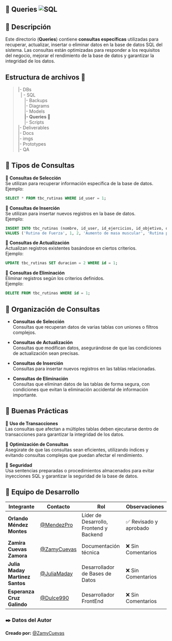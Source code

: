 ## 📁 Queries ![SQL](https://img.shields.io/badge/SQL-%234ea94b.svg?style=for-the-badge&logo=sqlite&logoColor=white)

## 📌 Descripción  
Este directorio (**Queries**) contiene **consultas específicas** utilizadas para recuperar, actualizar, insertar o eliminar datos en la base de datos SQL del sistema. Las consultas están optimizadas para responder a los requisitos del negocio, mejorar el rendimiento de la base de datos y garantizar la integridad de los datos.

## Estructura de archivos 📂

>|- DBs<br>
>&nbsp;&nbsp;| - SQL<br>
>&nbsp;&nbsp; &nbsp;&nbsp;|- Backups<br>
>&nbsp;&nbsp; &nbsp;&nbsp;|- Diagrams<br>
>&nbsp;&nbsp; &nbsp;&nbsp;|- Models<br>
>&nbsp;&nbsp; &nbsp;&nbsp;**|- Queries 📂**<br>
>&nbsp;&nbsp; &nbsp;&nbsp;|- Scripts<br>
>|- Deliverables<br>
>|- Docs<br>
>|- imgs<br>
>|- Prototypes<br>
>|- QA<br>

## 📌 Tipos de Consultas  
🔹 **Consultas de Selección**  
Se utilizan para recuperar información específica de la base de datos.  
Ejemplo:  
```sql
SELECT * FROM tbc_rutinas WHERE id_user = 1;
```

🔹 **Consultas de Inserción**  
Se utilizan para insertar nuevos registros en la base de datos.  
Ejemplo:  
```sql
INSERT INTO tbc_rutinas (nombre, id_user, id_ejercicios, id_objetivo, descripcion, duracion, frecuencia, fecha_creacion) 
VALUES ('Rutina de Fuerza', 1, 2, 'Aumento de masa muscular', 'Rutina para fuerza', 1.5, 4, CURRENT_TIMESTAMP);
```

🔹 **Consultas de Actualización**  
Actualizan registros existentes basándose en ciertos criterios.  
Ejemplo:  
```sql
UPDATE tbc_rutinas SET duracion = 2 WHERE id = 1;
```

🔹 **Consultas de Eliminación**  
Eliminar registros según los criterios definidos.  
Ejemplo:  
```sql
DELETE FROM tbc_rutinas WHERE id = 1;
```

## 📌 Organización de Consultas  
- **Consultas de Selección**  
  Consultas que recuperan datos de varias tablas con uniones o filtros complejos.

- **Consultas de Actualización**  
  Consultas que modifican datos, asegurándose de que las condiciones de actualización sean precisas.

- **Consultas de Inserción**  
  Consultas para insertar nuevos registros en las tablas relacionadas.

- **Consultas de Eliminación**  
  Consultas que eliminan datos de las tablas de forma segura, con condiciones que evitan la eliminación accidental de información importante.

## 📌 Buenas Prácticas  
🔹 **Uso de Transacciones**  
Las consultas que afectan a múltiples tablas deben ejecutarse dentro de transacciones para garantizar la integridad de los datos.

🔹 **Optimización de Consultas**  
Asegúrate de que las consultas sean eficientes, utilizando índices y evitando consultas complejas que puedan afectar el rendimiento.

🔹 **Seguridad**  
Usa sentencias preparadas o procedimientos almacenados para evitar inyecciones SQL y garantizar la seguridad de la base de datos.

## 👥 Equipo de Desarrollo  

| Integrante | Contacto | Rol | Observaciones |
|------------|----------|----------------------------|------------------|
| **Orlando Méndez Montes** | [@MendezPro](https://github.com/MendezPro) | Líder de Desarrollo, Frontend y Backend | ✅ Revisado y aprobado |
| **Zamira Cuevas Zamora** | [@ZamyCuevas](https://github.com/ZamyCuevas) | Documentación técnica | ❌ Sin Comentarios |
| **Julia Maday Martinez Santos** | [@JuliaMaday](https://github.com/JuliaMaday) | Desarrollador de Bases de Datos | ❌ Sin Comentarios |
| **Esperanza Cruz Galindo** | [@Dulce990](https://github.com/Dulce990) | Desarrollador FrontEnd | ❌ Sin Comentarios |

### ✒️ **Datos del Autor** 

**Creado por:** [@ZamyCuevas](https://github.com/ZamyCuevas)  
